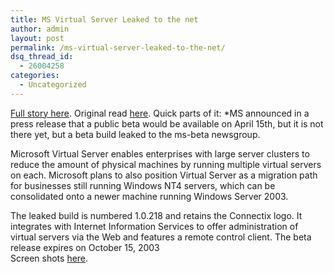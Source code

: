 ```yaml
---
title: MS Virtual Server Leaked to the net
author: admin
layout: post
permalink: /ms-virtual-server-leaked-to-the-net/
dsq_thread_id:
  - 26004258
categories:
  - Uncategorized
---
```

[Full story here][1]. Original read [here][2]. Quick parts of it: *MS announced in a press release that a public beta would be available on April 15th, but it is not there yet, but a beta build leaked to the ms-beta newsgroup.</p> 

Microsoft Virtual Server enables enterprises with large server clusters to reduce the amount of physical machines by running multiple virtual servers on each. Microsoft plans to also position Virtual Server as a migration path for businesses still running Windows NT4 servers, which can be consolidated onto a newer machine running Windows Server 2003.

The leaked build is numbered 1.0.218 and retains the Connectix logo. It integrates with Internet Information Services to offer administration of virtual servers via the Web and features a remote control client. The beta release expires on October 15, 2003</i>  
Screen shots [here][3].

 [1]: http://www.betanews.com/article.php3?sid=1051005596
 [2]: http://winxp.bink.nu
 [3]: http://www.WinFuture.de/news.php?show=8456